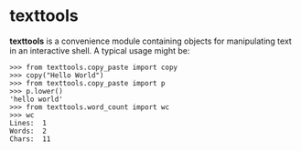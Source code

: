 texttools
=======

**texttools** is a convenience module containing objects for manipulating text in an interactive shell. A typical usage might be:


	>>> from texttools.copy_paste import copy
	>>> copy("Hello World")
	>>> from texttools.copy_paste import p
	>>> p.lower()
	'hello world'
	>>> from texttools.word_count import wc
	>>> wc
	Lines:	1
	Words:	2
	Chars:	11
